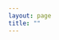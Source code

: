 ```yaml
---
layout: page
title: ""
---
```


<object data="../assets/Academic_CV.pdf" width="1000" height="1000" type='application/pdf'></object>